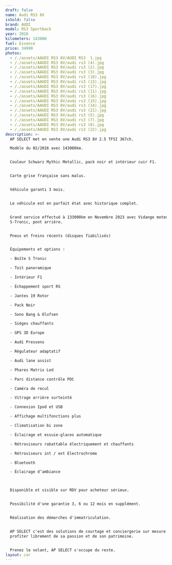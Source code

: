 ```yaml
---
draft: false
name: Audi RS3 8V
isSold: false
brand: AUDI
model: RS3 Sportback
year: 2016
kilometers: 143000
fuel: Essence
price: 34990
photos:
  - /./assets/AAUDI RS3 8V/AUDI RS3  1.jpg
  - /./assets/AAUDI RS3 8V/audi rs3 (4).jpg
  - /./assets/AAUDI RS3 8V/audi rs3 (2).jpg
  - /./assets/AAUDI RS3 8V/audi rs3 (3).jpg
  - /./assets/AAUDI RS3 8V/audi rs3 (10).jpg
  - /./assets/AAUDI RS3 8V/audi rs3 (13).jpg
  - /./assets/AAUDI RS3 8V/audi rs3 (17).jpg
  - /./assets/AAUDI RS3 8V/audi rs3 (11).jpg
  - /./assets/AAUDI RS3 8V/audi rs3 (16).jpg
  - /./assets/AAUDI RS3 8V/audi rs3 (15).jpg
  - /./assets/AAUDI RS3 8V/audi rs3 (14).jpg
  - /./assets/AAUDI RS3 8V/audi rs3 (21).jpg
  - /./assets/AAUDI RS3 8V/audi rs3 (5).jpg
  - /./assets/AAUDI RS3 8V/audi rs3 (7).jpg
  - /./assets/AAUDI RS3 8V/audi rs3 (6).jpg
  - /./assets/AAUDI RS3 8V/audi rs3 (22).jpg
description: >-
  AP SELECT met en vente une Audi RS3 8V 2.5 TFSI 367ch.

  Modèle du 02/2016 avec 143000km.


  Couleur Schwarz Mythic Metallic, pack noir et intérieur cuir F1.


  Carte grise française sans malus.


  Véhicule garanti 3 mois.


  Le véhicule est en parfait état avec historique complet.


  Grand service effectué à 133000km en Novembre 2023 avec Vidange moteur,
  S-Tronic, pont arrière.


  Pneus et freins récents (disques fiabilisés)


  Équipements et options :

  - Boîte S Tronic

  - Toit panoramique

  - Intérieur F1

  - Échappement sport RS

  - Jantes 19 Rotor

  - Pack Noir

  - Sono Bang & Olufsen

  - Sièges chauffants

  - GPS 3D Europe

  - Audi Pressens

  - Régulateur adaptatif

  - Audi lane assist

  - Phares Matrix Led

  - Parc distance contrôle PDC

  - Caméra de recul

  - Vitrage arrière surteinté

  - Connexion Ipod et USB

  - Affichage multifonctions plus

  - Climatisation bi zone

  - Éclairage et essuie-glaces automatique

  - Rétroviseurs rabattable électriquement et chauffants

  - Rétroviseurs int / ext Electrochrome

  - Bluetooth

  - Éclairage d’ambiance



  Disponible et visible sur RDV pour acheteur sérieux.


  Possibilité d'une garantie 3, 6 ou 12 mois en supplément.


  Réalisation des démarches d'immatriculation.


  AP SELECT c'est des solutions de courtage et conciergerie sur mesure pour
  profiter librement de sa passion et de son patrimoine.


  Prenez le volant, AP SELECT s'occupe du reste.
layout: car
---
```


